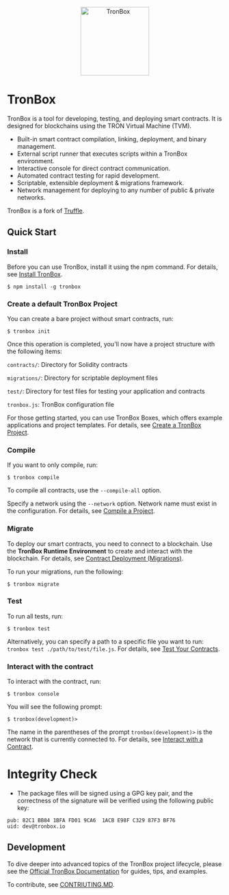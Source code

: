 <p align="center">
  <a href="https://tronbox.io/" title="TronBox Website">
    <img alt="TronBox" src="https://raw.githubusercontent.com/tronprotocol/tronbox/master/assets/TronBox-logo.png" width="160"/>
  </a>
</p>

# TronBox

TronBox is a tool for developing, testing, and deploying smart contracts. It is designed for blockchains using the TRON Virtual Machine (TVM).

- Built-in smart contract compilation, linking, deployment, and binary management.
- External script runner that executes scripts within a TronBox environment.
- Interactive console for direct contract communication.
- Automated contract testing for rapid development.
- Scriptable, extensible deployment & migrations framework.
- Network management for deploying to any number of public & private networks.

TronBox is a fork of [Truffle](https://www.trufflesuite.com/truffle).

## Quick Start

### Install

Before you can use TronBox, install it using the npm command. For details, see [Install TronBox](https://developers.tron.network/reference/install).

```
$ npm install -g tronbox
```

### Create a default TronBox Project

You can create a bare project without smart contracts, run:

```
$ tronbox init
```

Once this operation is completed, you'll now have a project structure with the following items:

`contracts/`: Directory for Solidity contracts

`migrations/`: Directory for scriptable deployment files

`test/`: Directory for test files for testing your application and contracts

`tronbox.js`: TronBox configuration file

For those getting started, you can use TronBox Boxes, which offers example applications and project templates. For details, see [Create a TronBox Project](https://developers.tron.network/reference/create-a-tronbox-project).

### Compile

If you want to only compile, run:

```
$ tronbox compile
```

To compile all contracts, use the `--compile-all` option.

Specify a network using the `--network` option. Network name must exist in the configuration. For details, see [Compile a Project](https://developers.tron.network/reference/compile-a-contract).

### Migrate

To deploy our smart contracts, you need to connect to a blockchain. Use the **TronBox Runtime Environment** to create and interact with the blockchain. For details, see [Contract Deployment (Migrations)](https://developers.tron.network/reference/contract-deploymentmigrations).

To run your migrations, run the following:

```
$ tronbox migrate
```

### Test

To run all tests, run:

```
$ tronbox test
```

Alternatively, you can specify a path to a specific file you want to run: `tronbox test ./path/to/test/file.js`. For details, see [Test Your Contracts](https://developers.tron.network/reference/test-your-contracts).

### Interact with the contract

To interact with the contract, run:

```
$ tronbox console
```

You will see the following prompt:

```
$ tronbox(development)>
```

The name in the parentheses of the prompt `tronbox(development)>` is the network that is currently connected to. For details, see [Interact with a Contract](https://developers.tron.network/reference/interact-with-a-contract).

# Integrity Check

- The package files will be signed using a GPG key pair, and the correctness of the signature will be verified using the following public key:

```
pub: 82C1 BB84 1BFA FD01 9CA6  1ACB E98F C329 87F3 BF76
uid: dev@tronbox.io
```

## Development

To dive deeper into advanced topics of the TronBox project lifecycle, please see the [Official TronBox Documentation](https://developers.tron.network/reference/what-is-tronbox) for guides, tips, and examples.

To contribute, see [CONTRIUTING.MD](https://github.com/tronprotocol/tronbox/blob/master/CONTRIBUTING.md).
